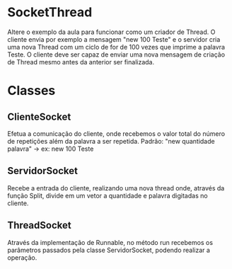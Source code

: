 # SocketThread
Altere o exemplo da aula para funcionar como um criador de Thread. O cliente envia por exemplo a mensagem "new 100 Teste" e o servidor cria uma nova Thread com um ciclo de for de 100 vezes que imprime a palavra Teste. O cliente deve ser capaz de enviar uma nova mensagem de criação de Thread mesmo antes da anterior ser finalizada.

# Classes

## ClienteSocket
Efetua a comunicação do cliente, onde recebemos o valor total do número de repetições além da palavra a ser repetida.
Padrão: "new quantidade palavra" -> ex: new 100 Teste

## ServidorSocket
Recebe a entrada do cliente, realizando uma nova thread onde, através da função Split, divide em um vetor a quantidade e palavra digitadas no cliente.

## ThreadSocket
Através da implementação de Runnable, no método run recebemos os parâmetros passados pela classe ServidorSocket, podendo realizar a operação.
